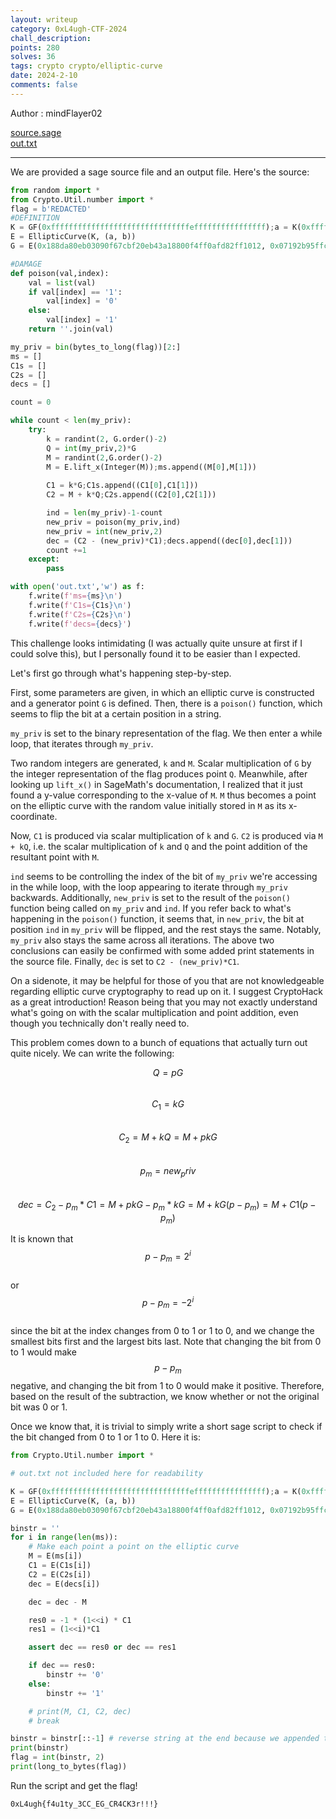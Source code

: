 ```yaml
---
layout: writeup
category: 0xL4ugh-CTF-2024
chall_description: 
points: 280
solves: 36
tags: crypto crypto/elliptic-curve
date: 2024-2-10
comments: false
---
```


<script
  src="https://cdn.mathjax.org/mathjax/latest/MathJax.js?config=TeX-AMS-MML_HTMLorMML"
  type="text/javascript">
</script>

Author : mindFlayer02  

[source.sage](https://github.com/Nightxade/ctf-writeups/blob/master/assets/CTFs/0xL4ugh-CTF-2024/source.sage)  
[out.txt](https://github.com/Nightxade/ctf-writeups/blob/master/assets/CTFs/0xL4ugh-CTF-2024/out.txt)  

---

We are provided a sage source file and an output file. Here's the source:  

```py
from random import *  
from Crypto.Util.number import * 
flag = b'REDACTED'
#DEFINITION
K = GF(0xfffffffffffffffffffffffffffffffeffffffffffffffff);a = K(0xfffffffffffffffffffffffffffffffefffffffffffffffc);b = K(0x64210519e59c80e70fa7e9ab72243049feb8deecc146b9b1)
E = EllipticCurve(K, (a, b))
G = E(0x188da80eb03090f67cbf20eb43a18800f4ff0afd82ff1012, 0x07192b95ffc8da78631011ed6b24cdd573f977a11e794811)

#DAMAGE 
def poison(val,index): 
	val = list(val)
	if val[index] == '1': 
		val[index] = '0'
	else: 
		val[index] = '1'
	return ''.join(val)

my_priv = bin(bytes_to_long(flag))[2:]
ms = []
C1s = []
C2s = []
decs = []

count = 0 

while count < len(my_priv):
	try: 
		k = randint(2, G.order()-2)
		Q = int(my_priv,2)*G
		M = randint(2,G.order()-2)
		M = E.lift_x(Integer(M));ms.append((M[0],M[1]))
		
		C1 = k*G;C1s.append((C1[0],C1[1]))
		C2 = M + k*Q;C2s.append((C2[0],C2[1]))

		ind = len(my_priv)-1-count
		new_priv = poison(my_priv,ind)
		new_priv = int(new_priv,2)
		dec = (C2 - (new_priv)*C1);decs.append((dec[0],dec[1]))
		count +=1 
	except: 
		pass

with open('out.txt','w') as f: 
	f.write(f'ms={ms}\n')
	f.write(f'C1s={C1s}\n')
	f.write(f'C2s={C2s}\n')
	f.write(f'decs={decs}')
```

This challenge looks intimidating (I was actually quite unsure at first if I could solve this), but I personally found it to be easier than I expected.  

Let's first go through what's happening step-by-step.  

First, some parameters are given, in which an elliptic curve is constructed and a generator point `G` is defined. Then, there is a `poison()` function, which seems to flip the bit at a certain position in a string.  

`my_priv` is set to the binary representation of the flag. We then enter a while loop, that iterates through `my_priv`.  

Two random integers are generated, `k` and `M`. Scalar multiplication of `G` by the integer representation of the flag produces point `Q`. Meanwhile, after looking up `lift_x()` in SageMath's documentation, I realized that it just found a y-value corresponding to the x-value of `M`. `M` thus becomes a point on the elliptic curve with the random value initially stored in `M` as its x-coordinate.  

Now, `C1` is produced via scalar multiplication of `k` and `G`. `C2` is produced via `M + kQ`, i.e. the scalar multiplication of `k` and `Q` and the point addition of the resultant point with `M`.  

`ind` seems to be controlling the index of the bit of `my_priv` we're accessing in the while loop, with the loop appearing to iterate through `my_priv` backwards. Additionally, `new_priv` is set to the result of the `poison()` function being called on `my_priv` and `ind`. If you refer back to what's happening in the `poison()` function, it seems that, in `new_priv`, the bit at position `ind` in `my_priv` will be flipped, and the rest stays the same. Notably, `my_priv` also stays the same across all iterations. The above two conclusions can easily be confirmed with some added print statements in the source file.  Finally, `dec` is set to `C2 - (new_priv)*C1`.  

On a sidenote, it may be helpful for those of you that are not knowledgeable regarding elliptic curve cryptography to read up on it. I suggest CryptoHack as a great introduction! Reason being that you may not exactly understand what's going on with the scalar multiplication and point addition, even though you technically don't really need to.  

This problem comes down to a bunch of equations that actually turn out quite nicely. We can write the following:  

$$Q = pG$$  
$$C_1 = kG$$  
$$C_2 = M + kQ = M + pkG$$  
$$p_m = new_priv$$  
$$dec = C_2 - p_m*C1 = M + pkG - p_m*kG = M + kG(p - p_m) = M + C1(p - p_m)$$  

It is known that  
$$p - p_m = 2^i$$  
or  
$$p - p_m = -2^i$$  
since the bit at the index changes from 0 to 1 or 1 to 0, and we change the smallest bits first and the largest bits last. Note that changing the bit from 0 to 1 would make $$p - p_m$$ negative, and changing the bit from 1 to 0 would make it positive. Therefore, based on the result of the subtraction, we know whether or not the original bit was 0 or 1.  

Once we know that, it is trivial to simply write a short sage script to check if the bit changed from 0 to 1 or 1 to 0. Here it is:  

```py
from Crypto.Util.number import * 

# out.txt not included here for readability

K = GF(0xfffffffffffffffffffffffffffffffeffffffffffffffff);a = K(0xfffffffffffffffffffffffffffffffefffffffffffffffc);b = K(0x64210519e59c80e70fa7e9ab72243049feb8deecc146b9b1)
E = EllipticCurve(K, (a, b))
G = E(0x188da80eb03090f67cbf20eb43a18800f4ff0afd82ff1012, 0x07192b95ffc8da78631011ed6b24cdd573f977a11e794811)

binstr = ''
for i in range(len(ms)):
    # Make each point a point on the elliptic curve
    M = E(ms[i])
    C1 = E(C1s[i])
    C2 = E(C2s[i])
    dec = E(decs[i])

    dec = dec - M

    res0 = -1 * (1<<i) * C1
    res1 = (1<<i)*C1

    assert dec == res0 or dec == res1

    if dec == res0:
        binstr += '0'
    else:
        binstr += '1'

    # print(M, C1, C2, dec)
    # break

binstr = binstr[::-1] # reverse string at the end because we appended the bits in reverse order
print(binstr)
flag = int(binstr, 2)
print(long_to_bytes(flag))
```

Run the script and get the flag!  

    0xL4ugh{f4u1ty_3CC_EG_CR4CK3r!!!}